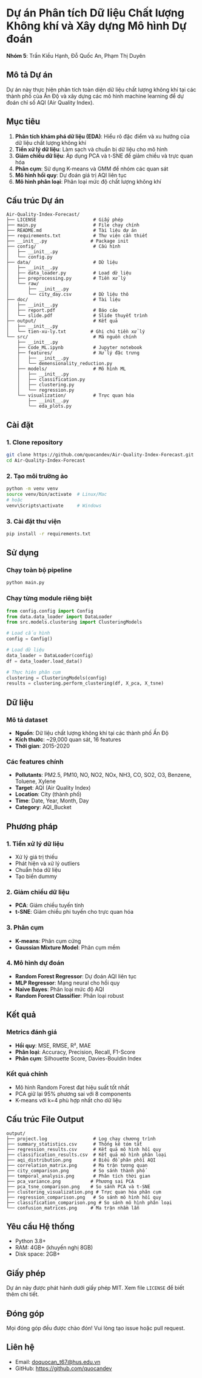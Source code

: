 # Dự án Phân tích Dữ liệu Chất lượng Không khí và Xây dựng Mô hình Dự đoán

**Nhóm 5**: Trần Kiều Hạnh, Đỗ Quốc An, Phạm Thị Duyên

## Mô tả Dự án

Dự án này thực hiện phân tích toàn diện dữ liệu chất lượng không khí tại các thành phố của Ấn Độ và xây dựng các mô hình machine learning để dự đoán chỉ số AQI (Air Quality Index).

## Mục tiêu

1. **Phân tích khám phá dữ liệu (EDA)**: Hiểu rõ đặc điểm và xu hướng của dữ liệu chất lượng không khí
2. **Tiền xử lý dữ liệu**: Làm sạch và chuẩn bị dữ liệu cho mô hình
3. **Giảm chiều dữ liệu**: Áp dụng PCA và t-SNE để giảm chiều và trực quan hóa
4. **Phân cụm**: Sử dụng K-means và GMM để nhóm các quan sát
5. **Mô hình hồi quy**: Dự đoán giá trị AQI liên tục
6. **Mô hình phân loại**: Phân loại mức độ chất lượng không khí

## Cấu trúc Dự án

```
Air-Quality-Index-Forecast/
├── LICENSE                     # Giấy phép
├── main.py                     # File chạy chính
├── README.md                   # Tài liệu dự án
├── requirements.txt            # Thư viện cần thiết
├── __init__.py                # Package init
├── config/                     # Cấu hình
│   ├── __init__.py
│   └── config.py
├── data/                       # Dữ liệu
│   ├── __init__.py
│   ├── data_loader.py          # Load dữ liệu
│   ├── preprocessing.py        # Tiền xử lý
│   └── raw/
│       ├── __init__.py
│       └── city_day.csv        # Dữ liệu thô
├── doc/                        # Tài liệu
│   ├── __init__.py
│   ├── report.pdf              # Báo cáo
│   └── slide.pdf               # Slide thuyết trình
├── output/                     # Kết quả
│   ├── __init__.py
│   └── tien-xu-ly.txt         # Ghi chú tiền xử lý
└── src/                        # Mã nguồn chính
    ├── __init__.py
    ├── Code_ML.ipynb           # Jupyter notebook
    ├── features/               # Xử lý đặc trưng
    │   ├── __init__.py
    │   └── demensionality_reduction.py
    ├── models/                 # Mô hình ML
    │   ├── __init__.py
    │   ├── classification.py
    │   ├── clustering.py
    │   └── regression.py
    └── visualization/          # Trực quan hóa
        ├── __init__.py
        └── eda_plots.py
```

## Cài đặt

### 1. Clone repository

```bash
git clone https://github.com/quocandev/Air-Quality-Index-Forecast.git
cd Air-Quality-Index-Forecast
```

### 2. Tạo môi trường ảo

```bash
python -m venv venv
source venv/bin/activate  # Linux/Mac
# hoặc
venv\Scripts\activate     # Windows
```

### 3. Cài đặt thư viện

```bash
pip install -r requirements.txt
```

## Sử dụng

### Chạy toàn bộ pipeline

```bash
python main.py
```

### Chạy từng module riêng biệt

```python
from config.config import Config
from data.data_loader import DataLoader
from src.models.clustering import ClusteringModels

# Load cấu hình
config = Config()

# Load dữ liệu
data_loader = DataLoader(config)
df = data_loader.load_data()

# Thực hiện phân cụm
clustering = ClusteringModels(config)
results = clustering.perform_clustering(df, X_pca, X_tsne)
```

## Dữ liệu

### Mô tả dataset
- **Nguồn**: Dữ liệu chất lượng không khí tại các thành phố Ấn Độ
- **Kích thước**: ~29,000 quan sát, 16 features
- **Thời gian**: 2015-2020

### Các features chính
- **Pollutants**: PM2.5, PM10, NO, NO2, NOx, NH3, CO, SO2, O3, Benzene, Toluene, Xylene
- **Target**: AQI (Air Quality Index)
- **Location**: City (thành phố)
- **Time**: Date, Year, Month, Day
- **Category**: AQI_Bucket

## Phương pháp

### 1. Tiền xử lý dữ liệu
- Xử lý giá trị thiếu
- Phát hiện và xử lý outliers
- Chuẩn hóa dữ liệu
- Tạo biến dummy

### 2. Giảm chiều dữ liệu
- **PCA**: Giảm chiều tuyến tính
- **t-SNE**: Giảm chiều phi tuyến cho trực quan hóa

### 3. Phân cụm
- **K-means**: Phân cụm cứng
- **Gaussian Mixture Model**: Phân cụm mềm

### 4. Mô hình dự đoán
- **Random Forest Regressor**: Dự đoán AQI liên tục
- **MLP Regressor**: Mạng neural cho hồi quy
- **Naive Bayes**: Phân loại mức độ AQI
- **Random Forest Classifier**: Phân loại robust

## Kết quả

### Metrics đánh giá
- **Hồi quy**: MSE, RMSE, R², MAE
- **Phân loại**: Accuracy, Precision, Recall, F1-Score
- **Phân cụm**: Silhouette Score, Davies-Bouldin Index

### Kết quả chính
- Mô hình Random Forest đạt hiệu suất tốt nhất
- PCA giữ lại 95% phương sai với 8 components
- K-means với k=4 phù hợp nhất cho dữ liệu

## Cấu trúc File Output

```
output/
├── project.log                 # Log chạy chương trình
├── summary_statistics.csv      # Thống kê tóm tắt
├── regression_results.csv      # Kết quả mô hình hồi quy
├── classification_results.csv  # Kết quả mô hình phân loại
├── aqi_distribution.png        # Biểu đồ phân phối AQI
├── correlation_matrix.png      # Ma trận tương quan
├── city_comparison.png         # So sánh thành phố
├── temporal_analysis.png       # Phân tích thời gian
├── pca_variance.png           # Phương sai PCA
├── pca_tsne_comparison.png    # So sánh PCA và t-SNE
├── clustering_visualization.png # Trực quan hóa phân cụm
├── regression_comparison.png   # So sánh mô hình hồi quy
├── classification_comparison.png # So sánh mô hình phân loại
└── confusion_matrices.png     # Ma trận nhầm lẫn
```

## Yêu cầu Hệ thống

- Python 3.8+
- RAM: 4GB+ (khuyến nghị 8GB)
- Disk space: 2GB+

## Giấy phép

Dự án này được phát hành dưới giấy phép MIT. Xem file `LICENSE` để biết thêm chi tiết.

## Đóng góp

Mọi đóng góp đều được chào đón! Vui lòng tạo issue hoặc pull request.

## Liên hệ

- Email: doquocan_t67@hus.edu.vn
- GitHub: https://github.com/quocandev